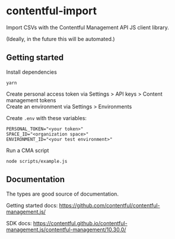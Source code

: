 # contentful-import

Import CSVs with the Contentful Management API JS client library.

(Ideally, in the future this will be automated.)

## Getting started

Install dependencies

```
yarn
```

Create personal access token via Settings > API keys > Content management tokens<br/>
Create an environment via Settings > Environments

Create `.env` with these variables:

```
PERSONAL_TOKEN="<your token>"
SPACE_ID="<organization space>"
ENVIRONMENT_ID="<your test environment>"
```

Run a CMA script

```
node scripts/example.js
```

## Documentation

The types are good source of documentation.

Getting started docs:
https://github.com/contentful/contentful-management.js/

SDK docs:
https://contentful.github.io/contentful-management.js/contentful-management/10.30.0/
